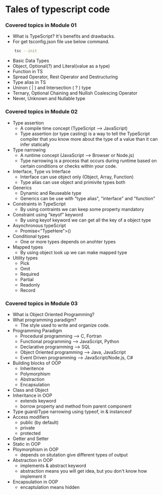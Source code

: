 # Tales of typescript code

### Covered topics in Module 01
- What is TypeScript? It's benefits and drawbacks.
- For get tsconfig.json file use below command.

```bash
    tsc --init
```

- Basic Data Types
- Object, Optional(?) and Literal(value as a type)
- Function in TS
- Spread Operator, Rest Operator and Destructuring
- Type alias in TS
- Uninon ( | ) and Intersection ( ? ) type
- Ternary, Optional Chaining and Nullish Coalescing Operator
- Never, Unknown and Nullable type

### Covered topics in Module 02
- Type assertion
    - A compile time concept (TypeScript --> JavaScript)
    - Type assertion (or type casting) is a way to tell the TypeScript compiler that you know more about the type of a value than it can infer statically
- Type narrowing
    - A runtime concept (JavaScript --> Browser or Node.js)
    - Type narrowing is a process that occurs during runtime based on certain conditions or checks within your code.
- Interface, Type vs Interface
    - Interface can use object only (Object, Array, Function)
    - Type alias can use object and primivite types both
- Generics 
    - Dynamic and Reuseable type
    - Generics can be use with "type alias", "interface" and "function"
- Constraints in TypeScript
    - By using contraints we can keep some property mandatory
- Constraint using "keyof" keyword
    - By using keyof keyword we can get all the key of a object type
- Asynchronous typeScript
    - Promise<"TypeHere">()
- Conditional types
    - One or more types depends on anohter types
- Mapped types
    - By using object look up we can make mapped type
- Utility types
    - Pick
    - Omit
    - Required
    - Partial
    - Readonly
    - Record

### Covered topics in Module 03
- What is Object Oriented Programming? 
- What programming paradigm?
    - The style used to write and organize code.
- Programming Paradigm
    - Procedural programming --> C, Fortran 
    - Functional programming --> JavaScript, Python
    - Declarative programming --> SQL
    - Object Oriented programming --> Java, JavaScript
    - Event Driven programming --> JavaScript/Node.js, C#
- Building blocks of OOP
    - Inheritence
    - Polymorphism
    - Abstraction
    - Encapsulation
- Class and Object
- Inheritance in OOP
    - extends keyword
    - borrow property and method from parent component
- Type guard/Type narrowing using typeof, in & instanceof
- Access modifiers
    - public (by default)
    - private
    - protected
- Getter and Setter
- Static in OOP
- Ploymorphism in OOP
    - depends on situtation give different types of output
- Abstraction in OOP
    - implements & abstract keyword
    - abstraction means you will get idea, but you don't know how implement it
- Encapsulation in OOP
    - encaptulation means hidden